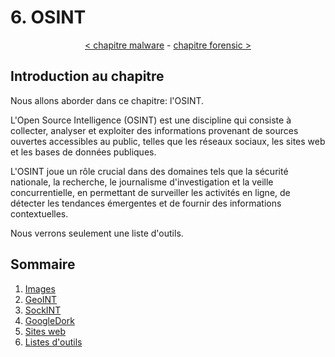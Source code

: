 # 6. OSINT

<p align="center">
  <a href="../5-malware/README.md">< chapitre malware</a> - <a href="../7-forensic/README.md">chapitre forensic ></a>
</p>

## Introduction au chapitre

Nous allons aborder dans ce chapitre: l'OSINT.

L'Open Source Intelligence (OSINT) est une discipline qui consiste à collecter, analyser et exploiter des informations provenant de sources ouvertes accessibles au public, telles que les réseaux sociaux, les sites web et les bases de données publiques.

L'OSINT joue un rôle crucial dans des domaines tels que la sécurité nationale, la recherche, le journalisme d'investigation et la veille concurrentielle, en permettant de surveiller les activités en ligne, de détecter les tendances émergentes et de fournir des informations contextuelles.

Nous verrons seulement une liste d'outils.

## Sommaire

1. [Images](1-images.md)
2. [GeoINT](2-geoint.md)
3. [SockINT](3-sockint.md)
4. [GoogleDork](4-google-dork.md)
5. [Sites web](5-web.md)
6. [Listes d'outils](6-liste-outils.md)
